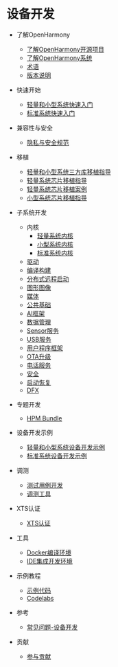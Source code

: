 # 设备开发

- 了解OpenHarmony
  - [了解OpenHarmony开源项目](../OpenHarmony-Overview_zh.md) 
  - [了解OpenHarmony系统](../readme.md) 
  - [术语](glossary/glossary.md) 
  - [版本说明](../release-notes/Readme.md) 
- 快速开始
  - [轻量和小型系统快速入门](quick-start/quickstart-lite.md) 	
  - [标准系统快速入门](quick-start/quickstart-standard.md) 
- 兼容性与安全	 
  - [隐私与安全规范](security/Readme-CN.md)
- 移植
  - [轻量和小型系统三方库移植指导](porting/porting-thirdparty.md)
  - [轻量系统芯片移植指导](porting/porting-minichip.md)
  - [轻量系统芯片移植案例](porting/porting-minichip-cases.md)
  - [小型系统芯片移植指导](porting/porting-smallchip.md)	 	
- 子系统开发
  - 内核 
    - [轻量系统内核](kernel/kernel-mini.md)
    - [小型系统内核](kernel/kernel-small.md)
    - [标准系统内核](kernel/kernel-standard.md)
  - [驱动](driver/Readme-CN.md) 	
  - [编译构建](subsystems/subsys-build.md) 
  - [分布式远程启动](subsystems/subsys-remote-start.md)
  - [图形图像](subsystems/subsys-graphics.md)	
  -  [媒体](subsystems/subsys-multimedia.md)	
  -  [公共基础](subsystems/subsys-utils.md)	
  -  [AI框架](subsystems/subsys-aiframework.md)	
  - [数据管理](subsystems/subsys-data.md)
  - [Sensor服务](subsystems/subsys-sensor.md)
  - [USB服务](subsystems/subsys-usbservice.md)
  - [用户程序框架](subsystems/subsys-application-framework.md)	
  - [OTA升级](subsystems/subsys-ota-guide.md)
  - [电话服务](subsystems/subsys-tel.md)
  - [安全](subsystems/subsys-security.md)
  - [启动恢复](subsystems/subsys-boot.md)	
  - [DFX](subsystems/subsys-dfx.md)
- 专题开发
  - [HPM Bundle](bundles/Readme-CN.md) 	 	
- 设备开发示例	 
  -  [轻量和小型系统设备开发示例](guide/device-lite.md) 	
  - [标准系统设备开发示例](guide/device-lite.md) 
- 调测
  -  [测试用例开发](subsystems/subsys-testguide-test.md)	
  - [调测工具](subsystems/subsys-toolchain.md) 
- XTS认证	
  - [XTS认证](subsystems/subsys-xts-guide.md)	
- 工具
  - [Docker编译环境](get-code/gettools-acquire.md)
  - [IDE集成开发环境](get-code/gettools-ide.md)

- 示例教程	
  - [示例代码](https://gitee.com/openharmony/app_samples/blob/master/README_zh.md) 
  - [Codelabs](https://gitee.com/openharmony/codelabs/blob/master/README.md)  
- 参考
  - [常见问题-设备开发](faqs/Readme-CN.md)
- 贡献
  - [参与贡献](../contribute/贡献文档.md) 